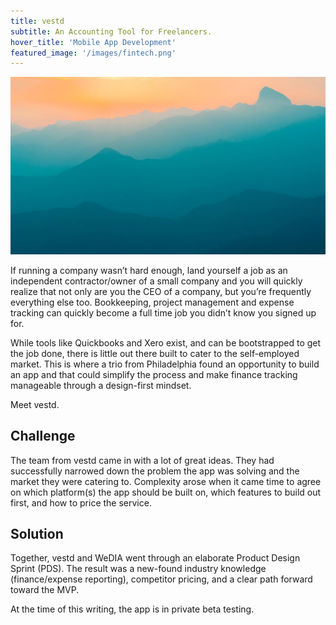 ```yaml
---
title: vestd
subtitle: An Accounting Tool for Freelancers.
hover_title: 'Mobile App Development'
featured_image: '/images/fintech.png'
---
```


![](/images/demo/demo-landscape.jpg)

If running a company wasn’t hard enough, land yourself a job as an independent contractor/owner of a small company and you will quickly realize that not only are you the CEO of a company, but you’re frequently everything else too. Bookkeeping, project management and expense tracking can quickly become a full time job you didn’t know you signed up for. 

While tools like Quickbooks and Xero exist, and can be bootstrapped to get the job done, there is little out there built to cater to the self-employed market. This is where a trio from Philadelphia found an opportunity to build an app and that could simplify the process and make finance tracking manageable through a design-first mindset. 

Meet vestd.

## Challenge

The team from vestd came in with a lot of great ideas. They had successfully narrowed down the problem the app was solving and the market they were catering to. Complexity arose when it came time to agree on which platform(s) the app should be built on, which features to build out first, and how to price the service.

## Solution

Together, vestd and WeDIA went through an elaborate Product Design Sprint (PDS). The result was a new-found industry knowledge (finance/expense reporting), competitor pricing, and a clear path forward toward the MVP. 

At the time of this writing, the app is in private beta testing.
